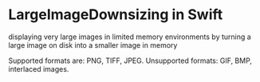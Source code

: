# LargeImageDownsizing in Swift

displaying very large images in limited memory environments by turning a large image on disk into a smaller image in memory

Supported formats are: PNG, TIFF, JPEG. Unsupported formats: GIF, BMP, interlaced images.


